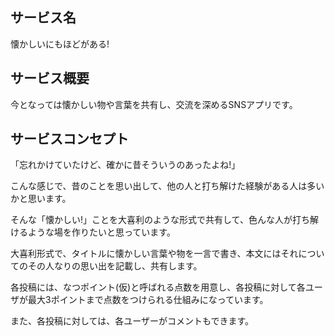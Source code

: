 ## **サービス名**

懐かしいにもほどがある!

## **サービス概要**

今となっては懐かしい物や言葉を共有し、交流を深めるSNSアプリです。

## サービスコンセプト

「忘れかけていたけど、確かに昔そういうのあったよね!」

こんな感じで、昔のことを思い出して、他の人と打ち解けた経験がある人は多いかと思います。

そんな「懐かしい!」ことを大喜利のような形式で共有して、色んな人が打ち解けるような場を作りたいと思っています。

大喜利形式で、タイトルに懐かしい言葉や物を一言で書き、本文にはそれについてのその人なりの思い出を記載し、共有します。

各投稿には、なつポイント(仮)と呼ばれる点数を用意し、各投稿に対して各ユーザが最大3ポイントまで点数をつけられる仕組みになっています。

また、各投稿に対しては、各ユーザーがコメントもできます。
